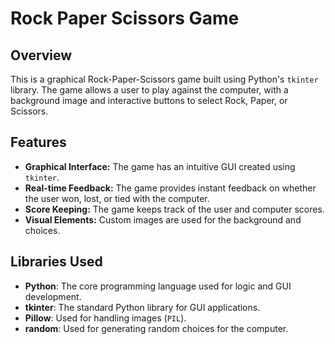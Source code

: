 # Rock Paper Scissors Game

## Overview

This is a graphical Rock-Paper-Scissors game built using Python's `tkinter` library. The game allows a user to play against the computer, with a background image and interactive buttons to select Rock, Paper, or Scissors.

## Features

- **Graphical Interface:** The game has an intuitive GUI created using `tkinter`.
- **Real-time Feedback:** The game provides instant feedback on whether the user won, lost, or tied with the computer.
- **Score Keeping:** The game keeps track of the user and computer scores.
- **Visual Elements:** Custom images are used for the background and choices.

## Libraries Used

- **Python**: The core programming language used for logic and GUI development.
- **tkinter**: The standard Python library for GUI applications.
- **Pillow**: Used for handling images (`PIL`).
- **random**: Used for generating random choices for the computer.
